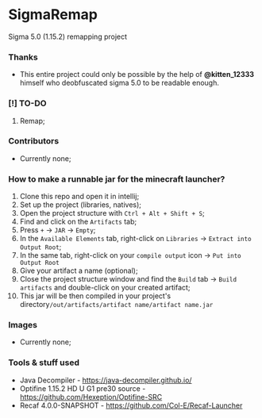 # SigmaRemap
Sigma 5.0 (1.15.2) remapping project

### Thanks
- This entire project could only be possible by the help of **@kitten_12333** himself who deobfuscated sigma 5.0 to be readable enough.

### [!] TO-DO
1. Remap;

### Contributors
- Currently none;

### How to make a runnable jar for the minecraft launcher?
1. Clone this repo and open it in intellij;
2. Set up the project (libraries, natives);
3. Open the project structure with ``Ctrl + Alt + Shift + S``;
4. Find and click on the ``Artifacts`` tab;
5. Press ``+`` -> ``JAR`` -> ``Empty``;
6. In the ``Available Elements`` tab, right-click on ``Libraries`` -> ``Extract into Output Root``;
7. In the same tab, right-click on your ``compile output`` icon -> ``Put into Output Root``
8. Give your artifact a name (optional);
9. Close the project structure window and find the ``Build`` tab -> ``Build artifacts`` and double-click on your created artifact;
10. This jar will be then compiled in your project's directory``/out/artifacts/artifact name/artifact name.jar``

### Images
- Currently none;

### Tools & stuff used
- Java Decompiler - https://java-decompiler.github.io/
- Optifine 1.15.2 HD U G1 pre30 source - https://github.com/Hexeption/Optifine-SRC
- Recaf 4.0.0-SNAPSHOT - https://github.com/Col-E/Recaf-Launcher
